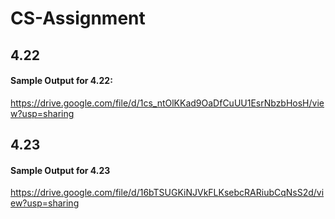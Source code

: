 # CS-Assignment
## 4.22
#### Sample Output for 4.22:
https://drive.google.com/file/d/1cs_ntOlKKad9OaDfCuUU1EsrNbzbHosH/view?usp=sharing
## 4.23
#### Sample Output for 4.23 
https://drive.google.com/file/d/16bTSUGKiNJVkFLKsebcRARiubCqNsS2d/view?usp=sharing
